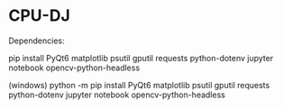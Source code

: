 # CPU-DJ

Dependencies:

pip install PyQt6 matplotlib psutil gputil requests python-dotenv jupyter notebook opencv-python-headless

(windows)
python -m pip install PyQt6 matplotlib psutil gputil requests python-dotenv jupyter notebook opencv-python-headless
